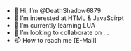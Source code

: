 - 👋 Hi, I’m @DeathShadow6879
- 👀 I’m interested at HTML & JavaScirpt
- 🌱 I’m currently learning LUA
- 💞️ I’m looking to collaborate on ...
- 📫 How to reach me [E-Mail]

<!---
DeathShadow6879/DeathShadow6879 is a ✨ special ✨ repository because its `README.md` (this file) appears on your GitHub profile.
You can click the Preview link to take a look at your changes.
--->
